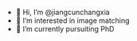 - 👋 Hi, I’m @jiangcunchangxia
- 👀 I’m interested in image matching
- 🌱 I’m currently pursuiting PhD

<!---
jiangcunchangxia/jiangcunchangxia is a ✨ special ✨ repository because its `README.md` (this file) appears on your GitHub profile.
You can click the Preview link to take a look at your changes.
--->
